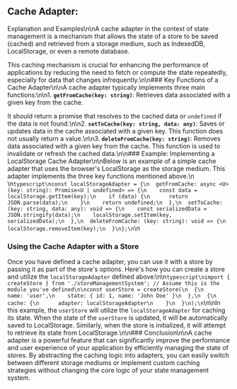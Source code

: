 ## Cache Adapter: 

Explanation and Examples\n\nA cache adapter in the context of state management is a mechanism that allows the state of a store to be saved (cached) and retrieved from a storage medium, such as IndexedDB, LocalStorage, or even a remote database.

 This caching mechanism is crucial for enhancing the performance of applications by reducing the need to fetch or compute the state repeatedly, especially for data that changes infrequently.\n\n### Key Functions of a Cache Adapter\n\nA cache adapter typically implements three main functions:\n\n1. **`getFromCache(key: string)`**: Retrieves data associated with a given key from the cache. 
 
 It should return a promise that resolves to the cached data or `undefined` if the data is not found.\n\n2. 
 **`setToCache(key: string, data: any)`**: Saves or updates data in the cache associated with a given key. This function does not usually return a value.\n\n3. 
 **`deleteFromCache(key: string)`**: Removes data associated with a given key from the cache. This function is used to invalidate or refresh the cached data.\n\n### Example: Implementing a LocalStorage Cache Adapter\n\nBelow is an example of a simple cache adapter that uses the browser's LocalStorage as the storage medium. This adapter implements the three key functions mentioned above.\n
 \n```typescript\nconst localStorageAdapter = {\n  getFromCache: async <U>(key: string): Promise<U | undefined> => {\n    const data = localStorage.getItem(key);\n    if (data) {\n      return JSON.parse(data);\n    }\n    return undefined;\n  },\n  setToCache: (key: string, data: any): void => {\n    const serializedData = JSON.stringify(data);\n    localStorage.setItem(key, serializedData);\n  },\n  deleteFromCache: (key: string): void => {\n    localStorage.removeItem(key);\n  }\n};\n```\n
 
 ### Using the Cache Adapter with a Store
 Once you have defined a cache adapter, you can use it with a store by passing it as part of the store's options. Here's how you can create a store and utilize the `localStorageAdapter` defined above:\n\n```typescript\nimport { createStore } from './storeManagementSystem'; // Assume this is the module you've defined\n\nconst userStore = createStore(\n  {\n    name: 'user',\n    state: { id: 1, name: 'John Doe' }\n  },\n  {\n    cache: {\n      adapter: localStorageAdapter\n    }\n  }\n);\n```\n\nIn this example, the `userStore` will utilize the `localStorageAdapter` for caching its state. When the state of the `userStore` is updated, it will be automatically saved to LocalStorage. Similarly, when the store is initialized, it will attempt to retrieve its state from LocalStorage.\n\n### Conclusion\n\nA cache adapter is a powerful feature that can significantly improve the performance and user experience of your application by efficiently managing the state of stores. By abstracting the caching logic into adapters, you can easily switch between different storage mediums or implement custom caching strategies without changing the core logic of your state management system.
